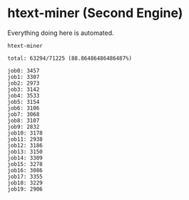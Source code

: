 # htext-miner (Second Engine)

Everything doing here is automated.

```
htext-miner

total: 63294/71225 (88.86486486486487%)

job0: 3457
job1: 3307
job2: 2973
job3: 3142
job4: 3533
job5: 3154
job6: 3106
job7: 3068
job8: 3107
job9: 2832
job10: 3178
job11: 2938
job12: 3186
job13: 3150
job14: 3309
job15: 3278
job16: 3086
job17: 3355
job18: 3229
job19: 2906
```